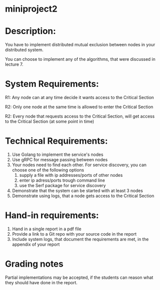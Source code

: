 # miniproject2

# Description:

You have to implement distributed mutual exclusion between nodes in your distributed system. 

You can choose to implement any of the algorithms, that were discussed in lecture 7.

# System Requirements:

R1: Any node can at any time decide it wants access to the Critical Section

R2: Only one node at the same time is allowed to enter the Critical Section 

R2: Every node that requests access to the Critical Section, will get access to the Critical Section (at some point in time)

# Technical Requirements:

1. Use Golang to implement the service's nodes
2. Use gRPC for message passing between nodes
3. Your nodes need to find each other.  For service discovery, you can choose one of the following options
   1. supply a file with  ip addresses/ports of other nodes
   2. enter ip adress/ports trough command line
   3. use the Serf package for service discovery
4. Demonstrate that the system can be started with at least 3 nodes
5. Demonstrate using logs,  that a node gets access to the Critical Section

# Hand-in requirements:

1. Hand in a single report in a pdf file
2. Provide a link to a Git repo with your source code in the report
3. Include system logs, that document the requirements are met, in the appendix of your report

# Grading notes

Partial implementations may be accepted, if the students can reason what they should have done in the report.
